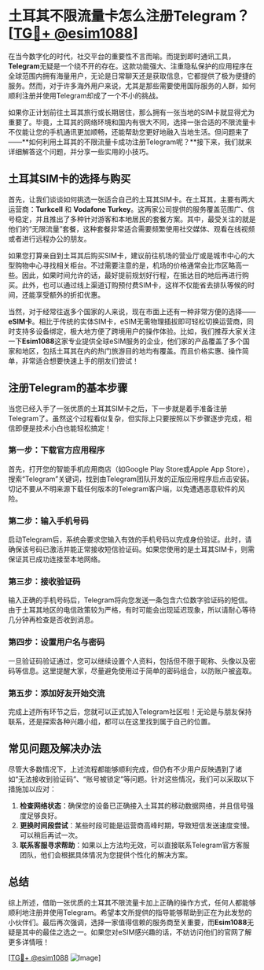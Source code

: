 # 土耳其不限流量卡怎么注册Telegram？[[TG💪+ @esim1088](https://t.me/s/esim1088)]

在当今数字化的时代，社交平台的重要性不言而喻。而提到即时通讯工具，**Telegram**无疑是一个绕不开的存在。这款功能强大、注重隐私保护的应用程序在全球范围内拥有海量用户，无论是日常聊天还是获取信息，它都提供了极为便捷的服务。然而，对于许多海外用户来说，尤其是那些需要使用国际服务的人群，如何顺利注册并使用Telegram却成了一个不小的挑战。

如果你正计划前往土耳其旅行或长期居住，那么拥有一张当地的SIM卡就显得尤为重要了。毕竟，土耳其的网络环境和国内有很大不同，选择一张合适的不限流量卡不仅能让您的手机通讯更加顺畅，还能帮助您更好地融入当地生活。但问题来了——**如何利用土耳其的不限流量卡成功注册Telegram呢？**接下来，我们就来详细解答这个问题，并分享一些实用的小技巧。

## 土耳其SIM卡的选择与购买

首先，让我们谈谈如何挑选一张适合自己的土耳其SIM卡。在土耳其，主要有两大运营商：**Turkcell** 和 **Vodafone Turkey**。这两家公司提供的服务覆盖范围广、信号稳定，并且推出了多种针对游客和本地居民的套餐方案。其中，最受关注的就是他们的“无限流量”套餐，这种套餐非常适合需要频繁使用社交媒体、观看在线视频或者进行远程办公的朋友。

如果您打算亲自到土耳其后购买SIM卡，建议前往机场的营业厅或是城市中心的大型购物中心寻找相关柜台。不过需要注意的是，机场的价格通常会比市区略高一些。因此，如果时间允许的话，最好提前规划好行程，在抵达目的地后再进行购买。此外，也可以通过线上渠道订购预付费SIM卡，这样不仅能省去排队等候的时间，还能享受额外的折扣优惠。

当然，对于经常往返多个国家的人来说，现在市面上还有一种非常方便的选择——**eSIM卡**。相比于传统的实体SIM卡，eSIM无需物理插拔即可轻松切换运营商，同时支持多设备绑定，极大地方便了跨境用户的操作体验。比如，我们推荐大家关注一下**Esim1088**这家专业提供全球eSIM服务的企业，他们家的产品覆盖了多个国家和地区，包括土耳其在内的热门旅游目的地均有覆盖。而且价格实惠、操作简单，非常适合想要快速上手的朋友们尝试！

## 注册Telegram的基本步骤

当您已经入手了一张优质的土耳其SIM卡之后，下一步就是着手准备注册Telegram了。虽然这个过程看似复杂，但实际上只要按照以下步骤逐步完成，相信即便是技术小白也能轻松搞定！

### 第一步：下载官方应用程序

首先，打开您的智能手机应用商店（如Google Play Store或Apple App Store），搜索“Telegram”关键词，找到由Telegram团队开发的正版应用程序后点击安装。切记不要从不明来源下载任何版本的Telegram客户端，以免遭遇恶意软件的风险。

### 第二步：输入手机号码

启动Telegram后，系统会要求您输入有效的手机号码以完成身份验证。此时，请确保该号码已激活并能正常接收短信验证码。如果您使用的是土耳其SIM卡，则需保证其已成功连接至本地网络。

### 第三步：接收验证码

输入正确的手机号码后，Telegram将向您发送一条包含六位数字验证码的短信。由于土耳其地区的电信政策较为严格，有时可能会出现延迟现象，所以请耐心等待几分钟再检查是否收到消息。

### 第四步：设置用户名与密码

一旦验证码验证通过，您可以继续设置个人资料，包括但不限于昵称、头像以及密码等信息。这里提醒大家，尽量避免使用过于简单的密码组合，以防账户被盗取。

### 第五步：添加好友开始交流

完成上述所有环节之后，您就可以正式加入Telegram社区啦！无论是与朋友保持联系，还是探索各种兴趣小组，都可以在这里找到属于自己的位置。

## 常见问题及解决办法

尽管大多数情况下，上述流程都能够顺利完成，但仍有不少用户反映遇到了诸如“无法接收到验证码”、“账号被锁定”等问题。针对这些情况，我们可以采取以下措施加以应对：

1. **检查网络状态**：确保您的设备已正确接入土耳其的移动数据网络，并且信号强度足够良好。
2. **更换时间段尝试**：某些时段可能是运营商高峰时期，导致短信发送速度变慢。可以稍后再试一次。
3. **联系客服寻求帮助**：如果以上方法均无效，可以直接联系Telegram官方客服团队，他们会根据具体情况为您提供个性化的解决方案。

## 总结

综上所述，借助一张优质的土耳其不限流量卡加上正确的操作方式，任何人都能够顺利地注册并使用Telegram。希望本文所提供的指导能够帮助到正在为此发愁的小伙伴们。最后再次强调，选择一家值得信赖的服务商至关重要，而**Esim1088**无疑是其中的最佳之选之一。如果您对eSIM感兴趣的话，不妨访问他们的官网了解更多详情哦！

[[TG💪+ @esim1088](https://t.me/s/esim1088) ![Image](https://i.postimg.cc/4NQfJmqS/Snipaste-2025-05-13-00-14-12.png)]